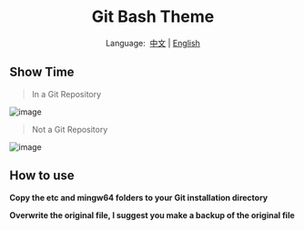 <div align="center">
  <h1>Git Bash Theme</h1>
  <p>
    <span>Language:&nbsp; </span>
    <a href="README.md">中文</a>
    <span> | </span>
    <a href="README_EN.md">English</a>
  </p>
</div>

<h2>Show Time</h2>

> In a Git Repository

![image](https://user-images.githubusercontent.com/44220311/181910957-ae9de606-5666-4d42-aacf-a0ceda05d1a3.png)

> Not a Git Repository

![image](https://user-images.githubusercontent.com/44220311/181911136-a79659b2-d4fa-4654-a5cf-109594bd4ebc.png)

<h2>How to use</h2>

**Copy the etc and mingw64 folders to your Git installation directory**

**Overwrite the original file, I suggest you make a backup of the original file**

